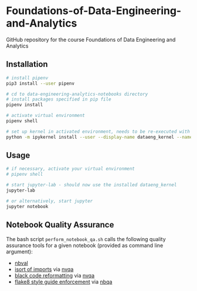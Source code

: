 # Foundations-of-Data-Engineering-and-Analytics
GitHub repository for the course Foundations of Data Engineering and Analytics

## Installation 
```bash
# install pipenv
pip3 install --user pipenv

# cd to data-engineering-analytics-notebooks directory
# install packages specified in pip file
pipenv install 

# activate virtual environment
pipenv shell

# set up kernel in activated environment, needs to be re-executed with every change in pip environment
python -m ipykernel install --user --display-name dataeng_kernel --name dataeng_kernel
```

## Usage 
```bash
# if necessary, activate your virtual environment
# pipenv shell

# start jupyter-lab - should now use the installed dataeng_kernel 
jupyter-lab

# or alternatively, start jupyter 
jupyter notebook
```


## Notebook Quality Assurance
The bash script `perform_notebook_qa.sh` calls the following quality assurance tools for a given notebook (provided as command line argument):
* [nbval](https://github.com/computationalmodelling/nbval) 
* [isort of imports](https://github.com/PyCQA/isort) via [nvqa](https://github.com/nbQA-dev/nbQA) 
* [black code reformatting](https://github.com/psf/black) via [nvqa](https://github.com/nbQA-dev/nbQA) 
* [flake8 style guide enforcement](https://github.com/PyCQA/flake8) via [nbqa](https://github.com/nbQA-dev/nbQ)

